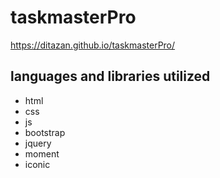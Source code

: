 # taskmasterPro

https://ditazan.github.io/taskmasterPro/

## languages and libraries utilized

- html
- css
- js
- bootstrap
- jquery
- moment
- iconic